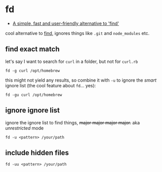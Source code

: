 # fd

- [A simple, fast and user-friendly alternative to 'find'](https://github.com/sharkdp/fd)

cool alternative to [find](/man/find), ignores things like `.git` and `node_modules` etc.

## find exact match

let's say I want to search for `curl` in a folder, but not for `curl.rb`

```
fd -g curl /opt/homebrew
```

this might not yield any results, so combine it with `-u` to ignore the *smart* ignore list (the cool feature about `fd`... yes):

```
fd -gu curl /opt/homebrew
```

## ignore ignore list

ignore the ignore list to find things, ~~major major major major.~~ aka *unrestricted* mode

```
fd -u <pattern> /your/path
```

## include hidden files

```
fd -uu <pattern> /your/path
```
